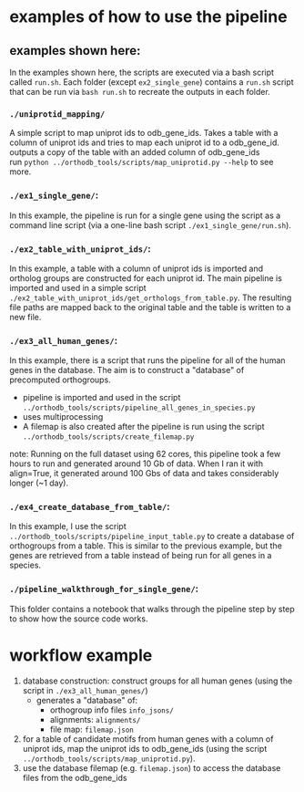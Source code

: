 # examples of how to use the pipeline

## examples shown here:
In the examples shown here, the scripts are executed via a bash script called `run.sh`. Each folder (except `ex2_single_gene`) contains a `run.sh` script that can be run via `bash run.sh` to recreate the outputs in each folder.


### `./uniprotid_mapping/`
A simple script to map uniprot ids to odb_gene_ids. Takes a table with a column of uniprot ids and tries to map each uniprot id to a odb_gene_id. outputs a copy of the table with an added column of odb_gene_ids<br>
run `python ../orthodb_tools/scripts/map_uniprotid.py --help` to see more.

### `./ex1_single_gene/`:

In this example, the pipeline is run for a single gene using the script as a command line script (via a one-line bash script `./ex1_single_gene/run.sh`).

### `./ex2_table_with_uniprot_ids/`:

In this example, a table with a column of uniprot ids is imported and ortholog groups are constructed for each uniprot id. The main pipeline is imported and used in a simple script `./ex2_table_with_uniprot_ids/get_orthologs_from_table.py`. The resulting file paths are mapped back to the original table and the table is written to a new file. <br>

### `./ex3_all_human_genes/`:
In this example, there is a script that runs the pipeline for all of the human genes in the database. The aim is to construct a "database" of precomputed orthogroups.<br>
- pipeline is imported and used in the script `../orthodb_tools/scripts/pipeline_all_genes_in_species.py`
- uses multiprocessing
- A filemap is also created after the pipeline is run using the script `../orthodb_tools/scripts/create_filemap.py`

note: Running on the full dataset using 62 cores, this pipeline took a few hours to run and generated around 10 Gb of data. When I ran it with align=True, it generated around 100 Gbs of data and takes considerably longer (~1 day). <br>

### `./ex4_create_database_from_table/`:
In this example, I use the script `../orthodb_tools/scripts/pipeline_input_table.py` to create a database of orthogroups from a table. This is similar to the previous example, but the genes are retrieved from a table instead of being run for all genes in a species. <br>

### `./pipeline_walkthrough_for_single_gene/`:

This folder contains a notebook that walks through the pipeline step by step to show how the source code works.

# workflow example

1. database construction: construct groups for all human genes (using the script in `./ex3_all_human_genes/`)
    - generates a "database" of:
        - orthogroup info files `info_jsons/`
        - alignments: `alignments/`
        - file map: `filemap.json`
2. for a table of candidate motifs from human genes with a column of uniprot ids, map the uniprot ids to odb_gene_ids (using the script `../orthodb_tools/scripts/map_uniprotid.py`).
3. use the database filemap (e.g. `filemap.json`) to access the database files from the odb_gene_ids


